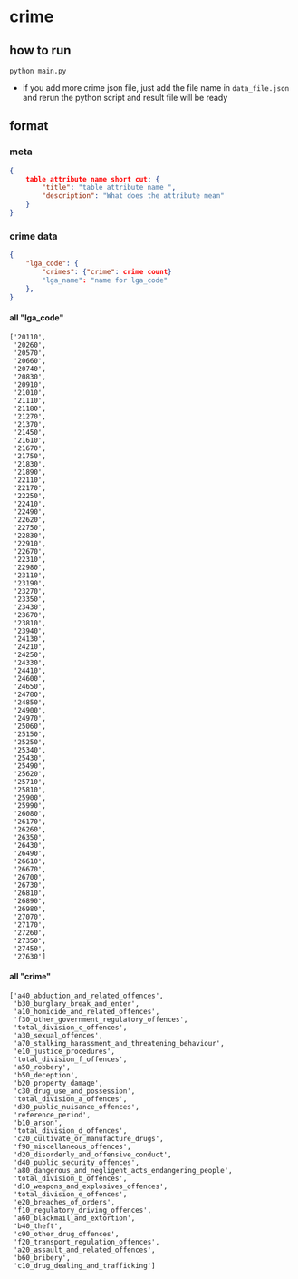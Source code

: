 # crime

## how to run
```python main.py```
- if you add more crime json file, just add the file name in ```data_file.json``` and rerun the python script and result file will be ready

## format
### meta
```json
{
    table attribute name short cut: {
        "title": "table attribute name ",
        "description": "What does the attribute mean"
    }
}
```

### crime data
```json
{
    "lga_code": {
        "crimes": {"crime": crime count}
        "lga_name": "name for lga_code"
    },
}

```

#### all "lga_code"
```
['20110',
 '20260',
 '20570',
 '20660',
 '20740',
 '20830',
 '20910',
 '21010',
 '21110',
 '21180',
 '21270',
 '21370',
 '21450',
 '21610',
 '21670',
 '21750',
 '21830',
 '21890',
 '22110',
 '22170',
 '22250',
 '22410',
 '22490',
 '22620',
 '22750',
 '22830',
 '22910',
 '22670',
 '22310',
 '22980',
 '23110',
 '23190',
 '23270',
 '23350',
 '23430',
 '23670',
 '23810',
 '23940',
 '24130',
 '24210',
 '24250',
 '24330',
 '24410',
 '24600',
 '24650',
 '24780',
 '24850',
 '24900',
 '24970',
 '25060',
 '25150',
 '25250',
 '25340',
 '25430',
 '25490',
 '25620',
 '25710',
 '25810',
 '25900',
 '25990',
 '26080',
 '26170',
 '26260',
 '26350',
 '26430',
 '26490',
 '26610',
 '26670',
 '26700',
 '26730',
 '26810',
 '26890',
 '26980',
 '27070',
 '27170',
 '27260',
 '27350',
 '27450',
 '27630']
```

#### all "crime"
```
['a40_abduction_and_related_offences',
 'b30_burglary_break_and_enter',
 'a10_homicide_and_related_offences',
 'f30_other_government_regulatory_offences',
 'total_division_c_offences',
 'a30_sexual_offences',
 'a70_stalking_harassment_and_threatening_behaviour',
 'e10_justice_procedures',
 'total_division_f_offences',
 'a50_robbery',
 'b50_deception',
 'b20_property_damage',
 'c30_drug_use_and_possession',
 'total_division_a_offences',
 'd30_public_nuisance_offences',
 'reference_period',
 'b10_arson',
 'total_division_d_offences',
 'c20_cultivate_or_manufacture_drugs',
 'f90_miscellaneous_offences',
 'd20_disorderly_and_offensive_conduct',
 'd40_public_security_offences',
 'a80_dangerous_and_negligent_acts_endangering_people',
 'total_division_b_offences',
 'd10_weapons_and_explosives_offences',
 'total_division_e_offences',
 'e20_breaches_of_orders',
 'f10_regulatory_driving_offences',
 'a60_blackmail_and_extortion',
 'b40_theft',
 'c90_other_drug_offences',
 'f20_transport_regulation_offences',
 'a20_assault_and_related_offences',
 'b60_bribery',
 'c10_drug_dealing_and_trafficking']
```
